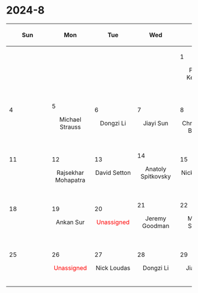 # 2024-8

|<div style='max-width:100px;width:100px'><p>Sun</p></div>|<div style='max-width:100px;width:100px'><p>Mon</p></div>|<div style='max-width:100px;width:100px'><p>Tue</p></div>|<div style='max-width:100px;width:100px'><p>Wed</p></div>|<div style='max-width:100px;width:100px'><p>Thu</p></div>|<div style='max-width:100px;width:100px'><p>Fri</p></div>|<div style='max-width:100px;width:100px'><p>Sat</p></div>|
|:-:|:-:|:-:|:-:|:-:|:-:|:-:|
|<p><br/><br/></p> |<p><br/><br/></p> |<p><br/><br/></p> |<p><br/><br/></p> |<p align='left'>1</p><p>Philipp Kempski<br/><br/></p>|<p align='left'>2</p><p>Rajsekhar<br/> Mohapatra</p>|<p align='left'>3</p><p><br/><br/></p>|
|<p align='left'>4</p><p><br/><br/></p>|<p align='left'>5</p><p>Michael Strauss<br/><br/></p>|<p align='left'>6</p><p>Dongzi Li<br/><br/></p>|<p align='left'>7</p><p>Jiayi Sun<br/><br/></p>|<p align='left'>8</p><p>Christopher<br/> Bambic</p>|<p align='left'>9</p><p>Siddhartha<br/> Gupta</p>|<p align='left'>10</p><p><br/><br/></p>|
|<p align='left'>11</p><p><br/><br/></p>|<p align='left'>12</p><p>Rajsekhar<br/> Mohapatra</p>|<p align='left'>13</p><p>David Setton<br/><br/></p>|<p align='left'>14</p><p>Anatoly Spitkovsky<br/><br/></p>|<p align='left'>15</p><p>Nick Loudas<br/><br/></p>|<p align='left'>16</p><p>Sanghyuk<br/> Moon</p>|<p align='left'>17</p><p><br/><br/></p>|
|<p align='left'>18</p><p><br/><br/></p>|<p align='left'>19</p><p>Ankan Sur<br/><br/></p>|<p align='left'>20</p><p><span style='color:red'>Unassigned</span><br/><br/></p>|<p align='left'>21</p><p>Jeremy Goodman<br/><br/></p>|<p align='left'>22</p><p>Michael Strauss<br/><br/></p>|<p align='left'>23</p><p>Philipp Kempski<br/><br/></p>|<p align='left'>24</p><p><br/><br/></p>|
|<p align='left'>25</p><p><br/><br/></p>|<p align='left'>26</p><p><span style='color:red'>Unassigned</span><br/><br/></p>|<p align='left'>27</p><p>Nick Loudas<br/><br/></p>|<p align='left'>28</p><p>Dongzi Li<br/><br/></p>|<p align='left'>29</p><p>Jiayi Sun<br/><br/></p>|<p align='left'>30</p><p>Christian<br/> Jespersen</p>|<p align='left'>31</p><p><br/><br/></p>|

